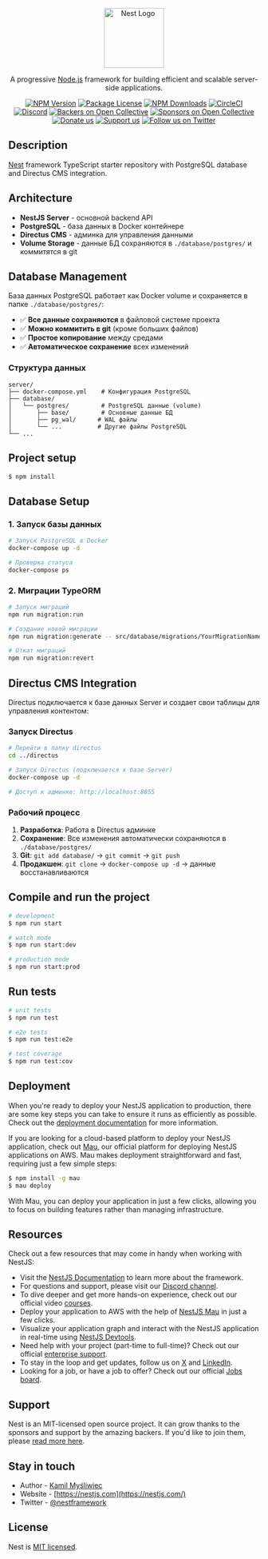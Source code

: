 <p align="center">
  <a href="http://nestjs.com/" target="blank"><img src="https://nestjs.com/img/logo-small.svg" width="120" alt="Nest Logo" /></a>
</p>

[circleci-image]: https://img.shields.io/circleci/build/github/nestjs/nest/master?token=abc123def456
[circleci-url]: https://circleci.com/gh/nestjs/nest

  <p align="center">A progressive <a href="http://nodejs.org" target="_blank">Node.js</a> framework for building efficient and scalable server-side applications.</p>
    <p align="center">
<a href="https://www.npmjs.com/~nestjscore" target="_blank"><img src="https://img.shields.io/npm/v/@nestjs/core.svg" alt="NPM Version" /></a>
<a href="https://www.npmjs.com/~nestjscore" target="_blank"><img src="https://img.shields.io/npm/l/@nestjs/core.svg" alt="Package License" /></a>
<a href="https://www.npmjs.com/~nestjscore" target="_blank"><img src="https://img.shields.io/npm/dm/@nestjs/common.svg" alt="NPM Downloads" /></a>
<a href="https://circleci.com/gh/nestjs/nest" target="_blank"><img src="https://img.shields.io/circleci/build/github/nestjs/nest/master" alt="CircleCI" /></a>
<a href="https://discord.gg/G7Qnnhy" target="_blank"><img src="https://img.shields.io/badge/discord-online-brightgreen.svg" alt="Discord"/></a>
<a href="https://opencollective.com/nest#backer" target="_blank"><img src="https://opencollective.com/nest/backers/badge.svg" alt="Backers on Open Collective" /></a>
<a href="https://opencollective.com/nest#sponsor" target="_blank"><img src="https://opencollective.com/nest/sponsors/badge.svg" alt="Sponsors on Open Collective" /></a>
  <a href="https://paypal.me/kamilmysliwiec" target="_blank"><img src="https://img.shields.io/badge/Donate-PayPal-ff3f59.svg" alt="Donate us"/></a>
    <a href="https://opencollective.com/nest#sponsor"  target="_blank"><img src="https://img.shields.io/badge/Support%20us-Open%20Collective-41B883.svg" alt="Support us"></a>
  <a href="https://twitter.com/nestframework" target="_blank"><img src="https://img.shields.io/twitter/follow/nestframework.svg?style=social&label=Follow" alt="Follow us on Twitter"></a>
</p>
  <!--[![Backers on Open Collective](https://opencollective.com/nest/backers/badge.svg)](https://opencollective.com/nest#backer)
  [![Sponsors on Open Collective](https://opencollective.com/nest/sponsors/badge.svg)](https://opencollective.com/nest#sponsor)-->

## Description

[Nest](https://github.com/nestjs/nest) framework TypeScript starter repository with PostgreSQL database and Directus CMS integration.

## Architecture

- **NestJS Server** - основной backend API
- **PostgreSQL** - база данных в Docker контейнере
- **Directus CMS** - админка для управления данными
- **Volume Storage** - данные БД сохраняются в `./database/postgres/` и коммитятся в git

## Database Management

База данных PostgreSQL работает как Docker volume и сохраняется в папке `./database/postgres/`:

- ✅ **Все данные сохраняются** в файловой системе проекта
- ✅ **Можно коммитить в git** (кроме больших файлов)
- ✅ **Простое копирование** между средами
- ✅ **Автоматическое сохранение** всех изменений

### Структура данных

```
server/
├── docker-compose.yml    # Конфигурация PostgreSQL
├── database/
│   └── postgres/         # PostgreSQL данные (volume)
│       ├── base/         # Основные данные БД
│       ├── pg_wal/      # WAL файлы
│       └── ...          # Другие файлы PostgreSQL
└── ...
```

## Project setup

```bash
$ npm install
```

## Database Setup

### 1. Запуск базы данных

```bash
# Запуск PostgreSQL в Docker
docker-compose up -d

# Проверка статуса
docker-compose ps
```

### 2. Миграции TypeORM

```bash
# Запуск миграций
npm run migration:run

# Создание новой миграции
npm run migration:generate -- src/database/migrations/YourMigrationName

# Откат миграций
npm run migration:revert
```

## Directus CMS Integration

Directus подключается к базе данных Server и создает свои таблицы для управления контентом:

### Запуск Directus

```bash
# Перейти в папку directus
cd ../directus

# Запуск Directus (подключается к базе Server)
docker-compose up -d

# Доступ к админке: http://localhost:8055
```

### Рабочий процесс

1. **Разработка**: Работа в Directus админке
2. **Сохранение**: Все изменения автоматически сохраняются в `./database/postgres/`
3. **Git**: `git add database/` → `git commit` → `git push`
4. **Продакшен**: `git clone` → `docker-compose up -d` → данные восстанавливаются

## Compile and run the project

```bash
# development
$ npm run start

# watch mode
$ npm run start:dev

# production mode
$ npm run start:prod
```

## Run tests

```bash
# unit tests
$ npm run test

# e2e tests
$ npm run test:e2e

# test coverage
$ npm run test:cov
```

## Deployment

When you're ready to deploy your NestJS application to production, there are some key steps you can take to ensure it runs as efficiently as possible. Check out the [deployment documentation](https://docs.nestjs.com/deployment) for more information.

If you are looking for a cloud-based platform to deploy your NestJS application, check out [Mau](https://mau.nestjs.com), our official platform for deploying NestJS applications on AWS. Mau makes deployment straightforward and fast, requiring just a few simple steps:

```bash
$ npm install -g mau
$ mau deploy
```

With Mau, you can deploy your application in just a few clicks, allowing you to focus on building features rather than managing infrastructure.

## Resources

Check out a few resources that may come in handy when working with NestJS:

- Visit the [NestJS Documentation](https://docs.nestjs.com) to learn more about the framework.
- For questions and support, please visit our [Discord channel](https://discord.gg/G7Qnnhy).
- To dive deeper and get more hands-on experience, check out our official video [courses](https://courses.nestjs.com/).
- Deploy your application to AWS with the help of [NestJS Mau](https://mau.nestjs.com) in just a few clicks.
- Visualize your application graph and interact with the NestJS application in real-time using [NestJS Devtools](https://devtools.nestjs.com).
- Need help with your project (part-time to full-time)? Check out our official [enterprise support](https://enterprise.nestjs.com).
- To stay in the loop and get updates, follow us on [X](https://x.com/nestframework) and [LinkedIn](https://linkedin.com/company/nestjs).
- Looking for a job, or have a job to offer? Check out our official [Jobs board](https://jobs.nestjs.com).

## Support

Nest is an MIT-licensed open source project. It can grow thanks to the sponsors and support by the amazing backers. If you'd like to join them, please [read more here](https://docs.nestjs.com/support).

## Stay in touch

- Author - [Kamil Myśliwiec](https://twitter.com/kammysliwiec)
- Website - [https://nestjs.com](https://nestjs.com/)
- Twitter - [@nestframework](https://twitter.com/nestframework)

## License

Nest is [MIT licensed](https://github.com/nestjs/nest/blob/master/LICENSE).
